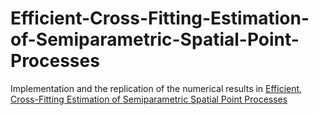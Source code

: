 # Efficient-Cross-Fitting-Estimation-of-Semiparametric-Spatial-Point-Processes
Implementation and the replication of the numerical results in [Efficient, Cross-Fitting Estimation of Semiparametric Spatial Point Processes](https://arxiv.org/pdf/2410.04359)

